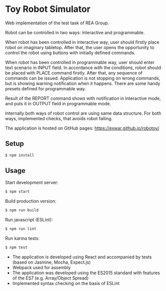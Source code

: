 # Toy Robot Simulator

Web implementation of the test task of REA Group.

Robot can be controlled in two ways: interactive and programmable.

When robot has been controlled in interactive way, user should firstly place robot on imaginary tabletop.
After that, the user opens the opportunity to control the robot using buttons with initially defined commands.

When robot has been controlled in programmable way, user should enter text scenario in INPUT field.
In accordance with the conditions, robot should be placed with PLACE command firstly.
After that, any sequence of commands can be issued.
Application is not stopping on wrong commands, but is showing warning notification when it happens.
There are some handy presets defined for programmable way.

Result of the REPORT command shows with notification in Interactive mode, and puts it in OUTPUT field in programmable mode.

Internally both ways of robot control are using same data structure.
For both ways, implemented checks, that avoids robot falling.

The application is hosted on GitHub pages: https://exwar.github.io/robotoy/

## Setup

```bash
$ npm install
```

## Usage

Start development server:

```bash
$ npm start
```

Build production version:

```bash
$ npm run build
```

Run javascript (ESLint):

```bash
$ npm run lint
```

Run karma tests:

```bash
$ npm test
```
* The application is developed using React and accompanied by tests (based on Jasmine, Mocha, Expect.js)
* Webpack used for assembly
* The application was developed using the ES2015 standard with features of the ES7 (e.g. Array/Object Spread)
* Implemented syntax checking on the basis of ESLint
